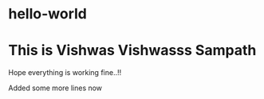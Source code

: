 # hello-world

# This is Vishwas Vishwasss Sampath

Hope everything is working fine..!!

Added some more lines now
